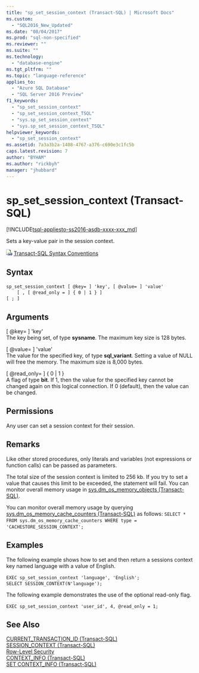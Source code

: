 ```yaml
---
title: "sp_set_session_context (Transact-SQL) | Microsoft Docs"
ms.custom: 
  - "SQL2016_New_Updated"
ms.date: "08/04/2017"
ms.prod: "sql-non-specified"
ms.reviewer: ""
ms.suite: ""
ms.technology: 
  - "database-engine"
ms.tgt_pltfrm: ""
ms.topic: "language-reference"
applies_to: 
  - "Azure SQL Database"
  - "SQL Server 2016 Preview"
f1_keywords: 
  - "sp_set_session_context"
  - "sp_set_session_context_TSQL"
  - "sys.sp_set_session_context"
  - "sys.sp_set_session_context_TSQL"
helpviewer_keywords: 
  - "sp_set_session_context"
ms.assetid: 7a3a3b2a-1408-4767-a376-c690e3c1fc5b
caps.latest.revision: 7
author: "BYHAM"
ms.author: "rickbyh"
manager: "jhubbard"
---
```

# sp_set_session_context (Transact-SQL)
[!INCLUDE[tsql-appliesto-ss2016-asdb-xxxx-xxx_md](../../includes/tsql-appliesto-ss2016-asdb-xxxx-xxx-md.md)]

Sets a key-value pair in the session context.  
  

 ![Topic link icon](../../database-engine/configure-windows/media/topic-link.gif "Topic link icon") [Transact-SQL Syntax Conventions](../../t-sql/language-elements/transact-sql-syntax-conventions-transact-sql.md)  
  
## Syntax  
  
```  
sp_set_session_context [ @key= ] 'key', [ @value= ] 'value'  
    [ , [ @read_only = ] { 0 | 1 } ]  
[ ; ]  
```  
  
## Arguments  
 [ @key= ] 'key'  
 The key being set, of type **sysname**. The maximum key size is 128 bytes.  
  
 [ @value= ] 'value'  
 The value for the specified key, of type **sql_variant**. Setting a value of NULL will free the memory. The maximum size is 8,000 bytes.  
  
 [ @read_only= ] { 0 | 1 }  
 A flag of type **bit**. If 1, then the value for the specified key cannot be changed again on this logical connection. If 0 (default), then the value can be changed.  
  
## Permissions  
 Any user can set a session context for their session.  
  
## Remarks  
 Like other stored procedures, only literals and variables (not expressions or function calls) can be passed as parameters.  
  
 The total size of the session context is limited to 256 kb. If you try to set a value that causes this limit to be exceeded, the statement will fail. You can monitor overall memory usage in [sys.dm_os_memory_objects &#40;Transact-SQL&#41;](../../relational-databases/system-dynamic-management-views/sys-dm-os-memory-objects-transact-sql.md).  
  
 You can monitor overall memory usage by querying [sys.dm_os_memory_cache_counters &#40;Transact-SQL&#41;](../../relational-databases/system-dynamic-management-views/sys-dm-os-memory-cache-counters-transact-sql.md) as follows: `SELECT * FROM sys.dm_os_memory_cache_counters WHERE type = 'CACHESTORE_SESSION_CONTEXT';`  
  
## Examples  
 The following example shows how to set  and then return a sessions context key named language with a value of English.  
  
```  
EXEC sp_set_session_context 'language', 'English';  
SELECT SESSION_CONTEXT(N'language');  
```  
  
 The following example demonstrates the use of the optional read-only flag.  
  
```  
EXEC sp_set_session_context 'user_id', 4, @read_only = 1;  
```  
  
## See Also  
 [CURRENT_TRANSACTION_ID &#40;Transact-SQL&#41;](../../t-sql/functions/current-transaction-id-transact-sql.md)   
 [SESSION_CONTEXT &#40;Transact-SQL&#41;](../../t-sql/functions/session-context-transact-sql.md)   
 [Row-Level Security](../../relational-databases/security/row-level-security.md)   
 [CONTEXT_INFO  &#40;Transact-SQL&#41;](../../t-sql/functions/context-info-transact-sql.md)   
 [SET CONTEXT_INFO &#40;Transact-SQL&#41;](../../t-sql/statements/set-context-info-transact-sql.md)  
  
  
